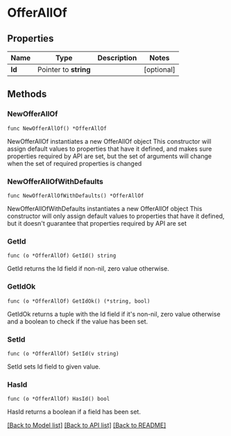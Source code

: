 # OfferAllOf

## Properties

Name | Type | Description | Notes
------------ | ------------- | ------------- | -------------
**Id** | Pointer to **string** |  | [optional] 

## Methods

### NewOfferAllOf

`func NewOfferAllOf() *OfferAllOf`

NewOfferAllOf instantiates a new OfferAllOf object
This constructor will assign default values to properties that have it defined,
and makes sure properties required by API are set, but the set of arguments
will change when the set of required properties is changed

### NewOfferAllOfWithDefaults

`func NewOfferAllOfWithDefaults() *OfferAllOf`

NewOfferAllOfWithDefaults instantiates a new OfferAllOf object
This constructor will only assign default values to properties that have it defined,
but it doesn't guarantee that properties required by API are set

### GetId

`func (o *OfferAllOf) GetId() string`

GetId returns the Id field if non-nil, zero value otherwise.

### GetIdOk

`func (o *OfferAllOf) GetIdOk() (*string, bool)`

GetIdOk returns a tuple with the Id field if it's non-nil, zero value otherwise
and a boolean to check if the value has been set.

### SetId

`func (o *OfferAllOf) SetId(v string)`

SetId sets Id field to given value.

### HasId

`func (o *OfferAllOf) HasId() bool`

HasId returns a boolean if a field has been set.


[[Back to Model list]](../README.md#documentation-for-models) [[Back to API list]](../README.md#documentation-for-api-endpoints) [[Back to README]](../README.md)


